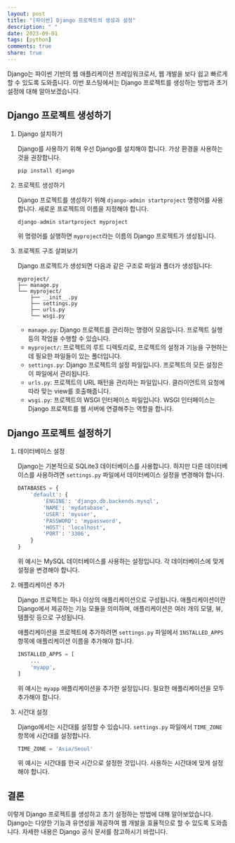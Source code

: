 ```yaml
---
layout: post
title: "[파이썬] Django 프로젝트의 생성과 설정"
description: " "
date: 2023-09-01
tags: [python]
comments: true
share: true
---
```


Django는 파이썬 기반의 웹 애플리케이션 프레임워크로서, 웹 개발을 보다 쉽고 빠르게 할 수 있도록 도와줍니다. 이번 포스팅에서는 Django 프로젝트를 생성하는 방법과 초기 설정에 대해 알아보겠습니다.

## Django 프로젝트 생성하기

1. Django 설치하기

   Django를 사용하기 위해 우선 Django를 설치해야 합니다. 가상 환경을 사용하는 것을 권장합니다.

   ```python
   pip install django
   ```

2. 프로젝트 생성하기

   Django 프로젝트를 생성하기 위해 `django-admin startproject` 명령어를 사용합니다. 새로운 프로젝트의 이름을 지정해야 합니다. 

   ```python
   django-admin startproject myproject
   ```

   위 명령어를 실행하면 `myproject`라는 이름의 Django 프로젝트가 생성됩니다.

3. 프로젝트 구조 살펴보기

   Django 프로젝트가 생성되면 다음과 같은 구조로 파일과 폴더가 생성됩니다:

   ```
   myproject/
   ├── manage.py
   └── myproject/
       ├── __init__.py
       ├── settings.py
       ├── urls.py
       └── wsgi.py
   ```

   - `manage.py`: Django 프로젝트를 관리하는 명령어 모음입니다. 프로젝트 실행 등의 작업을 수행할 수 있습니다.
   - `myproject/`: 프로젝트의 루트 디렉토리로, 프로젝트의 설정과 기능을 구현하는데 필요한 파일들이 있는 폴더입니다.
   - `settings.py`: Django 프로젝트의 설정 파일입니다. 프로젝트의 모든 설정은 이 파일에서 관리됩니다.
   - `urls.py`: 프로젝트의 URL 패턴을 관리하는 파일입니다. 클라이언트의 요청에 따라 맞는 view를 호출해줍니다.
   - `wsgi.py`: 프로젝트의 WSGI 인터페이스 파일입니다. WSGI 인터페이스는 Django 프로젝트를 웹 서버에 연결해주는 역할을 합니다.

## Django 프로젝트 설정하기

1. 데이터베이스 설정

   Django는 기본적으로 SQLite3 데이터베이스를 사용합니다. 하지만 다른 데이터베이스를 사용하려면 `settings.py` 파일에서 데이터베이스 설정을 변경해야 합니다. 

   ```python
   DATABASES = {
       'default': {
           'ENGINE': 'django.db.backends.mysql',
           'NAME': 'mydatabase',
           'USER': 'myuser',
           'PASSWORD': 'mypassword',
           'HOST': 'localhost',
           'PORT': '3306',
       }
   }
   ```

   위 예시는 MySQL 데이터베이스를 사용하는 설정입니다. 각 데이터베이스에 맞게 설정을 변경해야 합니다.

2. 애플리케이션 추가

   Django 프로젝트는 하나 이상의 애플리케이션으로 구성됩니다. 애플리케이션이란 Django에서 제공하는 기능 모듈을 의미하며, 애플리케이션은 여러 개의 모델, 뷰, 템플릿 등으로 구성됩니다.

   애플리케이션을 프로젝트에 추가하려면 `settings.py` 파일에서 `INSTALLED_APPS` 항목에 애플리케이션 이름을 추가해야 합니다.

   ```python
   INSTALLED_APPS = [
       ...
       'myapp',
   ]
   ```

   위 예시는 `myapp` 애플리케이션을 추가한 설정입니다. 필요한 애플리케이션을 모두 추가해야 합니다.

3. 시간대 설정

   Django에서는 시간대를 설정할 수 있습니다. `settings.py` 파일에서 `TIME_ZONE` 항목에 시간대를 설정합니다.

   ```python
   TIME_ZONE = 'Asia/Seoul'
   ```

   위 예시는 시간대를 한국 시간으로 설정한 것입니다. 사용하는 시간대에 맞게 설정해야 합니다.

## 결론

이렇게 Django 프로젝트를 생성하고 초기 설정하는 방법에 대해 알아보았습니다. Django는 다양한 기능과 유연성을 제공하여 웹 개발을 효율적으로 할 수 있도록 도와줍니다. 자세한 내용은 Django 공식 문서를 참고하시기 바랍니다.